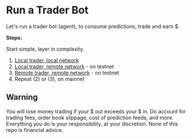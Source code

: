 <!--
Copyright 2023 Ocean Protocol Foundation
SPDX-License-Identifier: Apache-2.0
-->

# Run a Trader Bot

Let's run a trader bot (agent), to consume predictions, trade and earn $.

**Steps:**

Start simple, layer in complexity.

1. [Local trader, local network](localtrader-localnet.md)
2. [Local trader, remote network](./localbot-remotenet.md) - on testnet
3. [Remote trader, remote network](./remotebot-remotenet.md) - on testnet
4. Repeat (2) or (3), on mainnet

## Warning

You will lose money trading if your $ out exceeds your $ in. Do account for trading fees, order book slippage, cost of prediction feeds, and more. Everything you do is your responsibility, at your discretion. None of this repo is financial advice.
